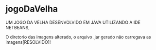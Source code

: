 # jogoDaVelha

UM JOGO DA VELHA DESENVOLVIDO EM JAVA UTILIZANDO A IDE NETBEANS,

O diretorio das imagens alterado, o arquivo .jar gerado não carregava as imagens[RESOLVIDO]!
